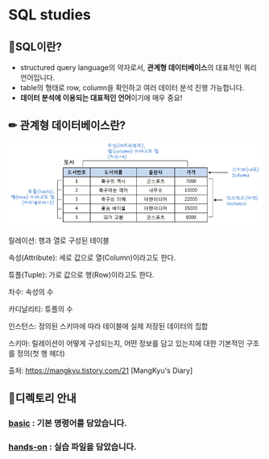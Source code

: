 # SQL studies

## 📌SQL이란? 
- structured query language의 약자로서, **관계형 데이터베이스**의 대표적인 쿼리 언어입니다.
- table의 형태로 row, column을 확인하고 여러 데이터 분석 진행 가능합니다.
- **데이터 분석에 이용되는 대표적인 언어**이기에 매우 중요!

## ✏ 관계형 데이터베이스란?

![img.png](img/img.png)

릴레이션: 행과 열로 구성된 테이블

속성(Attribute): 세로 값으로 열(Column)이라고도 한다.

튜플(Tuple): 가로 값으로 행(Row)이라고도 한다.

차수: 속성의 수

카디날리티: 튜플의 수

인스턴스: 정의된 스키마에 따라 테이블에 실제 저장된 데이터의 집합

스키마: 릴레이션이 어떻게 구성되는지, 어떤 정보를 담고 있는지에 대한 기본적인 구조를 정의(첫 행 헤더)


출처: https://mangkyu.tistory.com/21 [MangKyu's Diary]

## 🧐디렉토리 안내
### [basic](https://github.com/crosstar1228/SQL_study/tree/main/basic) : 기본 명령어를 담았습니다.
### [hands-on](https://github.com/crosstar1228/SQL_study/tree/main/hands_on) : 실습 파일을 담았습니다.
